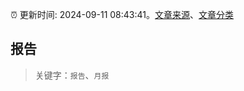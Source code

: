 :alarm_clock: 更新时间: 2024-09-11 08:43:41。[文章来源](/README.md)、[文章分类](/TAGS.md)

## 报告


> 关键字：`报告`、`月报`



